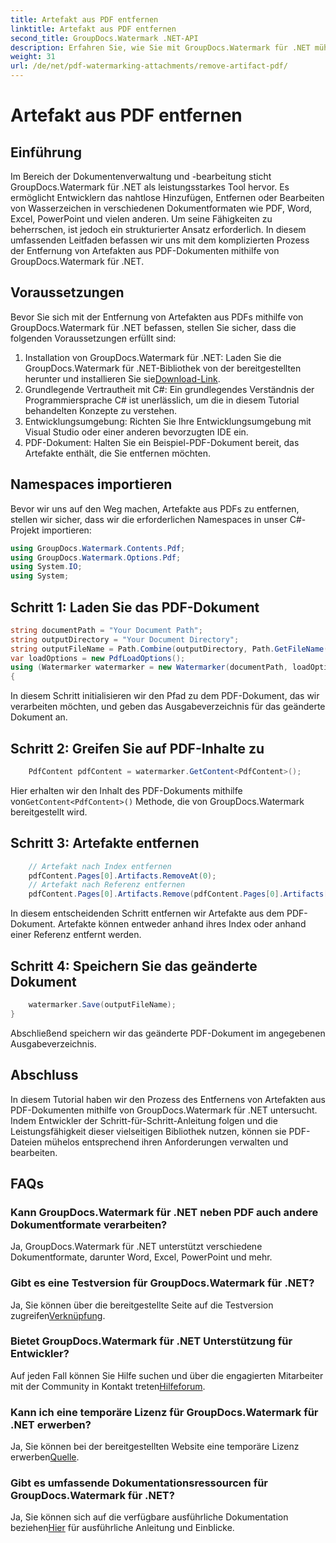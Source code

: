 ```yaml
---
title: Artefakt aus PDF entfernen
linktitle: Artefakt aus PDF entfernen
second_title: GroupDocs.Watermark .NET-API
description: Erfahren Sie, wie Sie mit GroupDocs.Watermark für .NET mühelos Artefakte aus PDF-Dokumenten entfernen. Meistern Sie den Prozess Schritt für Schritt mit unserem umfassenden Tutorial.
weight: 31
url: /de/net/pdf-watermarking-attachments/remove-artifact-pdf/
---
```


# Artefakt aus PDF entfernen

## Einführung
Im Bereich der Dokumentenverwaltung und -bearbeitung sticht GroupDocs.Watermark für .NET als leistungsstarkes Tool hervor. Es ermöglicht Entwicklern das nahtlose Hinzufügen, Entfernen oder Bearbeiten von Wasserzeichen in verschiedenen Dokumentformaten wie PDF, Word, Excel, PowerPoint und vielen anderen. Um seine Fähigkeiten zu beherrschen, ist jedoch ein strukturierter Ansatz erforderlich. In diesem umfassenden Leitfaden befassen wir uns mit dem komplizierten Prozess der Entfernung von Artefakten aus PDF-Dokumenten mithilfe von GroupDocs.Watermark für .NET.
## Voraussetzungen
Bevor Sie sich mit der Entfernung von Artefakten aus PDFs mithilfe von GroupDocs.Watermark für .NET befassen, stellen Sie sicher, dass die folgenden Voraussetzungen erfüllt sind:
1. Installation von GroupDocs.Watermark für .NET: Laden Sie die GroupDocs.Watermark für .NET-Bibliothek von der bereitgestellten herunter und installieren Sie sie[Download-Link](https://releases.groupdocs.com/Watermark/net/).
2. Grundlegende Vertrautheit mit C#: Ein grundlegendes Verständnis der Programmiersprache C# ist unerlässlich, um die in diesem Tutorial behandelten Konzepte zu verstehen.
3. Entwicklungsumgebung: Richten Sie Ihre Entwicklungsumgebung mit Visual Studio oder einer anderen bevorzugten IDE ein.
4. PDF-Dokument: Halten Sie ein Beispiel-PDF-Dokument bereit, das Artefakte enthält, die Sie entfernen möchten.

## Namespaces importieren
Bevor wir uns auf den Weg machen, Artefakte aus PDFs zu entfernen, stellen wir sicher, dass wir die erforderlichen Namespaces in unser C#-Projekt importieren:
```csharp
using GroupDocs.Watermark.Contents.Pdf;
using GroupDocs.Watermark.Options.Pdf;
using System.IO;
using System;
```
## Schritt 1: Laden Sie das PDF-Dokument
```csharp
string documentPath = "Your Document Path";
string outputDirectory = "Your Document Directory";
string outputFileName = Path.Combine(outputDirectory, Path.GetFileName(documentPath));
var loadOptions = new PdfLoadOptions();
using (Watermarker watermarker = new Watermarker(documentPath, loadOptions))
{
```
In diesem Schritt initialisieren wir den Pfad zu dem PDF-Dokument, das wir verarbeiten möchten, und geben das Ausgabeverzeichnis für das geänderte Dokument an.
## Schritt 2: Greifen Sie auf PDF-Inhalte zu
```csharp
    PdfContent pdfContent = watermarker.GetContent<PdfContent>();
```
 Hier erhalten wir den Inhalt des PDF-Dokuments mithilfe von`GetContent<PdfContent>()` Methode, die von GroupDocs.Watermark bereitgestellt wird.
## Schritt 3: Artefakte entfernen
```csharp
    // Artefakt nach Index entfernen
    pdfContent.Pages[0].Artifacts.RemoveAt(0);
    // Artefakt nach Referenz entfernen
    pdfContent.Pages[0].Artifacts.Remove(pdfContent.Pages[0].Artifacts[0]);
```
In diesem entscheidenden Schritt entfernen wir Artefakte aus dem PDF-Dokument. Artefakte können entweder anhand ihres Index oder anhand einer Referenz entfernt werden.
## Schritt 4: Speichern Sie das geänderte Dokument
```csharp
    watermarker.Save(outputFileName);
}
```
Abschließend speichern wir das geänderte PDF-Dokument im angegebenen Ausgabeverzeichnis.

## Abschluss
In diesem Tutorial haben wir den Prozess des Entfernens von Artefakten aus PDF-Dokumenten mithilfe von GroupDocs.Watermark für .NET untersucht. Indem Entwickler der Schritt-für-Schritt-Anleitung folgen und die Leistungsfähigkeit dieser vielseitigen Bibliothek nutzen, können sie PDF-Dateien mühelos entsprechend ihren Anforderungen verwalten und bearbeiten.
## FAQs
### Kann GroupDocs.Watermark für .NET neben PDF auch andere Dokumentformate verarbeiten?
Ja, GroupDocs.Watermark für .NET unterstützt verschiedene Dokumentformate, darunter Word, Excel, PowerPoint und mehr.
### Gibt es eine Testversion für GroupDocs.Watermark für .NET?
 Ja, Sie können über die bereitgestellte Seite auf die Testversion zugreifen[Verknüpfung](https://releases.groupdocs.com/).
### Bietet GroupDocs.Watermark für .NET Unterstützung für Entwickler?
 Auf jeden Fall können Sie Hilfe suchen und über die engagierten Mitarbeiter mit der Community in Kontakt treten[Hilfeforum](https://forum.groupdocs.com/c/watermark/19).
### Kann ich eine temporäre Lizenz für GroupDocs.Watermark für .NET erwerben?
 Ja, Sie können bei der bereitgestellten Website eine temporäre Lizenz erwerben[Quelle](https://purchase.groupdocs.com/temporary-license/).
### Gibt es umfassende Dokumentationsressourcen für GroupDocs.Watermark für .NET?
 Ja, Sie können sich auf die verfügbare ausführliche Dokumentation beziehen[Hier](https://tutorials.groupdocs.com/Watermark/net/) für ausführliche Anleitung und Einblicke.